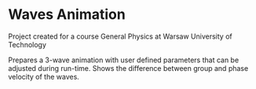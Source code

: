 # Waves Animation

Project created for a course General Physics at Warsaw University of Technology

Prepares a 3-wave animation with user defined parameters that can be adjusted during run-time.
Shows the difference between group and phase velocity of the waves.
